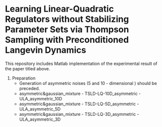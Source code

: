 # Learning Linear-Quadratic Regulators without Stabilizing Parameter Sets via Thompson Sampling with Preconditioned Langevin Dynamics

This repository includes Matlab implementation of the experimental result of the paper titled above. 

1. Preparation
   * Generation of asymmetric noises (5 and 10 - dimensional ) should be preceded.
   * asymmetric&gaussian_mixture - TSLD-LQ-10D_asymmetric - ULA_asymmetric_10D
   * asymmetric&gaussian_mixture - TSLD-LQ-5D_asymmetric - ULA_asymmetric_5D
   * asymmetric&gaussian_mixture - TSLD-LQ-3D_asymmetric - ULA_asymmetric_3D
